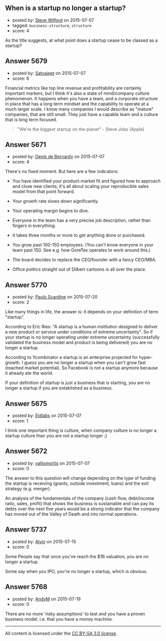 ## When is a startup no longer a startup?

- posted by: [Steve Wilford](https://stackexchange.com/users/3086675/steve-wilford) on 2015-07-07
- tagged: `business-structure`, `structure`
- score: 4

As the title suggests, at what point does a startup cease to be classed as a startup?


## Answer 5679

- posted by: [Satyajeet](https://stackexchange.com/users/2530459/satyajeet) on 2015-07-07
- score: 6

Financial metrics like top line revenue and profitability are certainly important markers, but I think it's also a state of mind/company culture phenomenon. It happens when you have a team, and a corporate structure in place that has a long term mindset and the capability to operate at a much larger scale. I know many companies I would describe as "mature" companies, that are still small. They just have a capable team and a culture that is long term focused.

> "We're the biggest startup on the planet" - Steve Jobs (Apple)


## Answer 5671

- posted by: [Denis de Bernardy](https://stackexchange.com/users/182468/denis-de-bernardy) on 2015-07-07
- score: 4

There's no fixed moment. But here are a few indicators:

- You have identified your product-market fit and figured how to approach and close new clients; it's all about scaling your reproducible sales model from that point forward.

- Your growth rate slows down significantly.

- Your operating margin begins to dive.

- Everyone in the team has a very precise job description, rather than fingers in everything.

- It takes three months or more to get anything done or purchased.

- You grow past 100-150 employees. (You can't know everyone in your team past 150. See e.g. how GoreTex operates to work around this.)

- The board decides to replace the CEO/founder with a fancy CEO/MBA.

- Office politics straight out of Dilbert cartoons is all over the place.


## Answer 5770

- posted by: [Paulo Scardine](https://stackexchange.com/users/199019/paulo-scardine) on 2015-07-20
- score: 2

Like many things in life, the answer is: it depends on your definition of term "startup". 

According to Eric Ries: "A startup is a human institution designed to deliver a new product or service under conditions of extreme uncertainty". So if your startup is no longer operating under extreme uncertainty (successfully validated the business model and product is being delivered) you are no longer a startup. 

According to Ycombinator a startup is an enterprise projected for hyper-growth. I guess you are no longer a startup when you can't grow fast (reached market potential). So Facebook is not a startup anymore because it already ate the world.

If your definition of startup is just a business that is starting, you are no longer a startup if you are established as a business.

 


## Answer 5675

- posted by: [Eldlabs](https://stackexchange.com/users/6019564/eldlabs) on 2015-07-07
- score: 1

I think one important thing is culture, when company culture is no longer a startup culture than you are not a startup longer ;)


## Answer 5672

- posted by: [vallismortis](https://stackexchange.com/users/2369743/vallismortis) on 2015-07-07
- score: 0

The answer to this question will change depending on the type of funding the startup is receiving (grants, outside investment, loans) and the exit strategy (e.g. merger).

An analysis of the fundamentals of the company (cash flow, debt/income ratio, sales, profit) that shows the business is sustainable and can pay its debts over the next five years would be a strong indicator that the company has moved out of the Valley of Death and into normal operations.


## Answer 5737

- posted by: [Alvin](https://stackexchange.com/users/5031102/alvin) on 2015-07-15
- score: 0

Some People say that once you've reach the $1B valuation, you are no longer a startup.

Some say when you IPO, you're no longer a startup, which is obvious.


## Answer 5768

- posted by: [AndyM](https://stackexchange.com/users/6787/andym) on 2015-07-19
- score: 0

There are no more 'risky assumptions' to test and you have a proven business model. i.e. that you have a money machine. 



---

All content is licensed under the [CC BY-SA 3.0 license](https://creativecommons.org/licenses/by-sa/3.0/).
